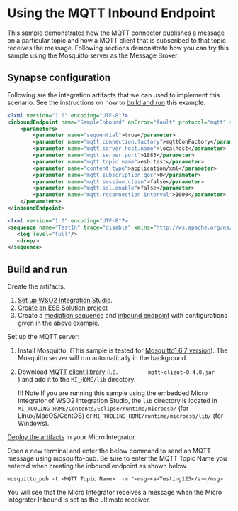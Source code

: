# Using the MQTT Inbound Endpoint
This sample demonstrates how the MQTT connector publishes a message on a
particular topic and how a MQTT client that is subscribed to that topic
receives the message. 
Following sections demonstrate how you can try this sample using the
Mosquitto server as the Message Broker.

## Synapse configuration

Following are the integration artifacts that we can used to implement this scenario. See the instructions on how to [build and run](#build-and-run) this example.

```xml tab='Inbound Endpoint'
<?xml version="1.0" encoding="UTF-8"?>
<inboundEndpoint name="SampleInbound" onError="fault" protocol="mqtt" sequence="TestIn" statistics="enable" suspend="false" trace="enable" xmlns="http://ws.apache.org/ns/synapse">
    <parameters>
        <parameter name="sequential">true</parameter>
        <parameter name="mqtt.connection.factory">mqttConFactory</parameter>
        <parameter name="mqtt.server.host.name">localhost</parameter>
        <parameter name="mqtt.server.port">1883</parameter>
        <parameter name="mqtt.topic.name">esb.test</parameter>
        <parameter name="content.type">application/xml</parameter>
        <parameter name="mqtt.subscription.qos">0</parameter>
        <parameter name="mqtt.session.clean">false</parameter>
        <parameter name="mqtt.ssl.enable">false</parameter>
        <parameter name="mqtt.reconnection.interval">1000</parameter>
    </parameters>
</inboundEndpoint>
```

```xml tab='Sequence'
<?xml version="1.0" encoding="UTF-8"?>
<sequence name="TestIn" trace="disable" xmlns="http://ws.apache.org/ns/synapse">
   <log level="full"/>
   <drop/>
</sequence>
```

## Build and run

Create the artifacts:

1. [Set up WSO2 Integration Studio](../../../../develop/installing-WSO2-Integration-Studio).
2. [Create an ESB Solution project](../../../../develop/creating-projects/#esb-config-project)
3. Create a [mediation sequence](../../../../develop/creating-artifacts/creating-reusable-sequences) and [inbound endpoint](../../../../develop/creating-an-inbound-endpoint) with configurations given in the above example.

Set up the MQTT server:

1.  Install Mosquitto. (This sample is tested for [Mosquitto1.6.7 version](https://mosquitto.org/download/)). The Mosquitto server will run automatically in the background.
2.  Download [MQTT client library](http://repo.spring.io/plugins-release/org/eclipse/paho/mqtt-client/0.4.0/) (i.e. `          mqtt-client-0.4.0.jar         ` ) and add it to the `MI_HOME/lib` directory.  

    !!! Note
        If you are running this sample using the embedded Micro Integrator of WSO2 Integration Studio, the `lib` directory is located in `MI_TOOLING_HOME/Contents/Eclipse/runtime/microesb/` (for Linux/MacOS/CentOS) or `MI_TOOLING_HOME/runtime/microesb/lib/` (for Windows). 

[Deploy the artifacts](../../../../develop/deploy-and-run) in your Micro Integrator.

Open a new terminal and enter the below command to send an MQTT message using mosquitto-pub. Be sure to enter the MQTT Topic Name you entered when creating the inbound endpoint as shown below.

`mosquitto_pub -t <MQTT Topic Name>  -m "<msg><a>Testing123</a></msg>`

You will see that the Micro Integrator receives a message when the Micro Integrator Inbound is set as the ultimate receiver.

